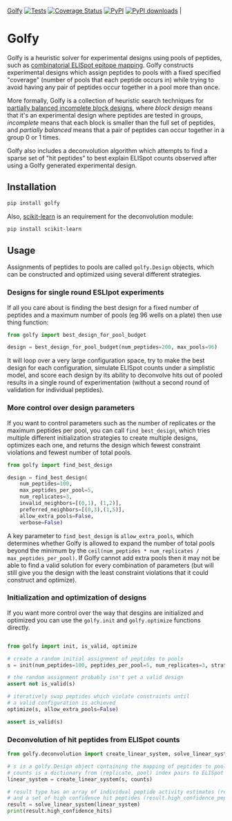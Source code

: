 [Golfy](https://github.com/pirl-unc/golfy) [![Tests](https://github.com/pirl-unc/golfy/actions/workflows/tests.yml/badge.svg)](https://github.com/pirl-unc/golfy/actions/workflows/tests.yml) [![Coverage Status](https://coveralls.io/repos/github/pirl-unc/golfy/badge.svg?branch=main)](https://coveralls.io/github/pirl-unc/golfy)  <a href="https://pypi.python.org/pypi/golfy/"><img src="https://img.shields.io/pypi/v/golfy?maxAge=1000" alt="PyPI" /></a> [![PyPI downloads](https://img.shields.io/pypi/dm/golfy.svg)](https://pypistats.org/packages/golfy) |

# Golfy

Golfy is a heuristic solver for experimental designs using pools of peptides, such as [combinatorial ELISpot epitope mapping](https://journals.plos.org/plosone/article?id=10.1371/journal.pone.0147812). Golfy constructs experimental designs which assign peptides to pools with a fixed specified "coverage" (number of pools that each peptide occurs in) while trying to avoid having any pair of peptides occur together in a pool more than once. 

More formally, Golfy is a collection of heuristic search techniques for [partially balanced incomplete block designs](https://www.jstor.org/stable/40383923), where *block design* means that it's an experimental design where peptides are tested in groups, *incomplete* means that each block is smaller than the full set of peptides, and *partially balanced* means that a pair of peptides can occur together in a group 0 or 1 times. 

Golfy also includes a deconvolution algorithm which attempts to find a sparse set of "hit peptides" to best explain ELISpot counts observed after using a Golfy generated experimental design. 

## Installation

```sh
pip install golfy
```

Also, [scikit-learn](https://scikit-learn.org/stable/index.html) is an requirement for the deconvolution module:

```sh
pip install scikit-learn
```

## Usage

Assignments of peptides to pools are called `golfy.Design` objects, which can be constructed and optimized using several different strategies.

### Designs for single round ESLIpot experiments

If all you care about is finding the best design for a fixed number of peptides and a maximum number of pools (eg 96 wells on a plate) then use thing function:

```python
from golfy import best_design_for_pool_budget

design = best_design_for_pool_budget(num_peptides=200, max_pools=96)
```

It will loop over a very large configuration space, try to make the best design for each configuration, simulate ELISpot counts under a simplistic model, and score each design by its ability to deconvolve hits out of pooled results in a single round of experimentation (without a second round of validation for individual peptides).

### More control over design parameters

If you want to control parameters such as the number of replicates or the maximum peptides per pool, you can call `find_best_design`, which tries multiple different initialization strategies to create multiple designs, optimizes each one, and returns the design which fewest constraint violations and fewest number of total pools.

```python
from golfy import find_best_design

design = find_best_design(
    num_peptides=100,
    max_peptides_per_pool=5,
    num_replicates=3,
    invalid_neighbors=[(0,1), (1,2)],
    preferred_neighbors=[(0,3),(1,5)],
    allow_extra_pools=False,
    verbose=False)
```

A key parameter to `find_best_design` is `allow_extra_pools`, which determines whether Golfy is allowed to expand the number of total pools beyond the minimum by the `ceil(num_peptides * num_replicates / max_peptides_per_pool)`. If Golfy cannot add extra pools then
it may not be able to find a valid solution for every combination of parameters (but will still give you the design with the least constraint violations that it could construct and optimize).

### Initialization and optimization of designs

If you want more control over the way that desgins are initialized and optimized you can use the `golfy.init` and `golfy.optimize` functions directly.

```python

from golfy import init, is_valid, optimize

# create a random initial assignment of peptides to pools
s = init(num_peptides=100, peptides_per_pool=5, num_replicates=3, strategy='random', allow_extra_pools=False)

# the random assignment probably isn't yet a valid design
assert not is_valid(s)

# iteratively swap peptides which violate constraints until
# a valid configuration is achieved
optimize(s, allow_extra_pools=False)

assert is_valid(s)
```

### Deconvolution of hit peptides from ELISpot counts

```python
from golfy.deconvolution import create_linear_system, solve_linear_system

# s is a golfy.Design object containing the mapping of peptides to pools
# counts is a dictionary from (replicate, pool) index pairs to ELISpot counts or activity values
linear_system = create_linear_system(s, counts)

# result type has an array of individual peptide activity estimates (result.activity_per_peptide)
# and a set of high confidence hit peptides (result.high_confidence_peptides)
result = solve_linear_system(linear_system)
print(result.high_confidence_hits)
```
